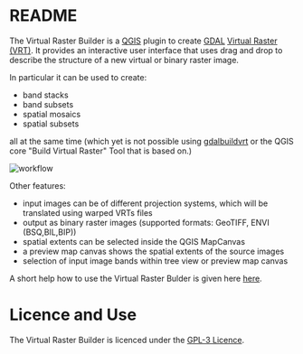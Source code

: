 # README #

The Virtual Raster Builder is a [QGIS](http://www.qgis.org) plugin to create
[GDAL](http://gdal.org) [Virtual Raster (VRT)](http://www.gdal.org/gdal_vrttut.html).
It provides an interactive user interface that uses drag and drop to
describe the structure of a new virtual or binary raster image.

In particular it can be used to create:

- band stacks
- band subsets
- spatial mosaics
- spatial subsets

all at the same time (which yet is not possible using [gdalbuildvrt](http://www.gdal.org/gdalbuildvrt.html) or the
QGIS core "Build Virtual Raster" Tool that is based on.)


![workflow](workflow.png)


Other features:

- input images can be of different projection systems, which will be translated using warped VRTs files
- output as binary raster images (supported formats: GeoTIFF, ENVI (BSQ,BIL,BIP))
- spatial extents can be selected inside the QGIS MapCanvas
- a preview map canvas shows the spatial extents of the source images
- selection of input image bands within tree view or preview map canvas


A short help how to use the Virtual Raster Bulder is given here [here](vrtbuilder/help.md).

# Licence and Use #

The Virtual Raster Builder is licenced under the [GPL-3 Licence](LICENSE.txt).
